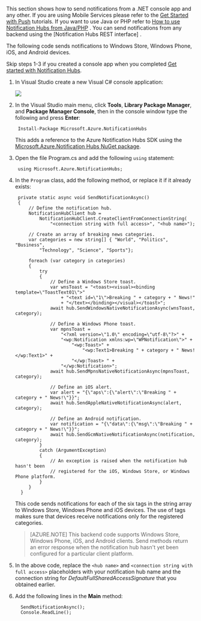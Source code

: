
This section shows how to send notifications from a .NET console app and any other.
If you are using Mobile Services please refer to the [Get Started with <!-- deleted by customization Push](/documentation/articles/mobile-services-dotnet-backend-windows-store-dotnet-get-started-push) --><!-- keep by customization: begin --> Push](/documentation/articles/mobile-services-dotnet-backend-windows-store-dotnet-get-started-push/) <!-- keep by customization: end --> tutorials. If you want to use Java or PHP refer to [How to use Notification Hubs from <!-- deleted by customization Java/PHP](/documentation/articles/notification-hubs-java-backend-how-to) --><!-- keep by customization: begin --> Java/PHP](/documentation/articles/notification-hubs-java-backend-how-to/) <!-- keep by customization: end -->. You can send notifications from any backend using the [Notification <!-- deleted by customization Hub --><!-- keep by customization: begin --> Hubs <!-- keep by customization: end --> REST <!-- deleted by customization interface](http://msdn.microsoft.com/zh-cn/library/azure/dn223264.aspx) --><!-- keep by customization: begin --> interface] <!-- keep by customization: end -->.

The following code sends notifications to Windows Store, Windows Phone, iOS, and Android devices. 

Skip steps 1-3 if you created a console app when you completed [Get started with Notification Hubs][get-started].

1. In Visual Studio create a new Visual C# console application: 

   	![][13]

2. In the Visual Studio main menu, click **Tools**, **Library Package Manager**, and **Package Manager Console**, then in the console window type the following and press **Enter**:

        Install-Package Microsoft.Azure.NotificationHubs
 	
	This adds a reference to the Azure Notification Hubs SDK using the <a href="http://www.nuget.org/packages/Microsoft.Azure.NotificationHubs/">Microsoft.Azure.Notification Hubs NuGet package</a>. 

3. Open the file Program.cs and add the following `using` statement:

        using Microsoft.Azure.NotificationHubs;

4. In the `Program` class, add the following method, or replace it if it already exists:

        private static async void SendNotificationAsync()
        {
			// Define the notification hub.
		    NotificationHubClient hub = 
				NotificationHubClient.CreateClientFromConnectionString(
					"<connection string with full access>", "<hub name>");
		
		    // Create an array of breaking news categories.
		    var categories = new string[] { "World", "Politics", "Business", 
		        "Technology", "Science", "Sports"};
		
            foreach (var category in categories)
            {
                try
                {
                    // Define a Windows Store toast.
                    var wnsToast = "<toast><visual><binding template=\"ToastText01\">" 
                        + "<text id=\"1\">Breaking " + category + " News!" 
                        + "</text></binding></visual></toast>";         
                    await hub.SendWindowsNativeNotificationAsync(wnsToast, category);

                    // Define a Windows Phone toast.
                    var mpnsToast =
                        "<?xml version=\"1.0\" encoding=\"utf-8\"?>" +
                        "<wp:Notification xmlns:wp=\"WPNotification\">" +
                            "<wp:Toast>" +
                                "<wp:Text1>Breaking " + category + " News!</wp:Text1>" +
                            "</wp:Toast> " +
                        "</wp:Notification>";         
                    await hub.SendMpnsNativeNotificationAsync(mpnsToast, category);

                    // Define an iOS alert.
                    var alert = "{\"aps\":{\"alert\":\"Breaking " + category + " News!\"}}";
                    await hub.SendAppleNativeNotificationAsync(alert, category);

					// Define an Android notification.
                    var notification = "{\"data\":{\"msg\":\"Breaking " + category + " News!\"}}";
                    await hub.SendGcmNativeNotificationAsync(notification, category);
                }
                catch (ArgumentException)
                {
                    // An exception is raised when the notification hub hasn't been 
                    // registered for the iOS, Windows Store, or Windows Phone platform. 
                }
            }
		 }

	This code sends notifications for each of the six tags in the string array to Windows Store, Windows Phone and iOS devices. The use of tags makes sure that devices receive notifications only for the registered categories.
	
	> [AZURE.NOTE] This backend code supports Windows Store, Windows Phone, iOS, and Android clients. Send methods return an error response when the notification hub hasn't yet been configured for a particular client platform. 

6. In the above code, replace the `<hub name>` and `<connection string with full access>` placeholders with your notification hub name and the connection string for *DefaultFullSharedAccessSignature* that you obtained earlier.

7. Add the following lines in the **Main** method:

         SendNotificationAsync();
		 Console.ReadLine();

<!-- Anchors -->
[From a console app]: #console
[From Mobile Services]: #mobile-services
[Run the app and generate notifications]: #test-app

<!-- Images. -->
[13]: ./media/notification-hubs-back-end/notification-hub-create-console-app.png

[15]: ./media/notification-hubs-back-end/notification-hub-scheduler1.png
[16]: ./media/notification-hubs-back-end/notification-hub-scheduler2.png

<!-- URLs. -->
<!-- deleted by customization
[get-started]: ../articles/notification-hubs/notification-hubs-windows-store-dotnet-get-started.md
[Use Notification Hubs to send notifications to users]: ../articles/tutorial-notify-users-mobileservices.md
-->
<!-- keep by customization: begin -->
[get-started]: /documentation/articles/notification-hubs-windows-store-dotnet-get-started/
[Use Notification Hubs to send notifications to users]: /documentation/articles/tutorial-notify-users-mobileservices
<!-- keep by customization: end -->
[Get started with Mobile Services]: /documentation/articles/mobile-services-javascript-backend-windows-store-dotnet-get-started/#create-new-service
<!-- keep by customization: begin -->
[Azure Management Portal]: https://manage.windowsazure.cn/
<!-- keep by customization: end -->
[wns object]: https://msdn.microsoft.com/zh-cn/library/azure/jj860484.aspx
[Notification Hubs Guidance]: http://msdn.microsoft.com/zh-cn/library/jj927170.aspx
[Notification Hubs How-To for Windows Store]: http://msdn.microsoft.com/zh-cn/library/jj927172.aspx
[Notification Hubs REST interface]: http://msdn.microsoft.com/zh-cn/library/azure/dn223264.aspx
